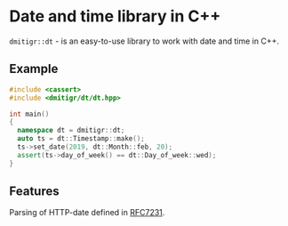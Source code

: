 # Date and time library in C++

`dmitigr::dt` - is an easy-to-use library to work with date and time in C++.

## Example

```cpp
#include <cassert>
#include <dmitigr/dt/dt.hpp>

int main()
{
  namespace dt = dmitigr::dt;
  auto ts = dt::Timestamp::make();
  ts->set_date(2019, dt::Month::feb, 20);
  assert(ts->day_of_week() == dt::Day_of_week::wed);
}
```

## Features

Parsing of HTTP-date defined in [RFC7231][rfc7231_7111].

[rfc7231_7111]: https://tools.ietf.org/html/rfc7231#section-7.1.1.1
